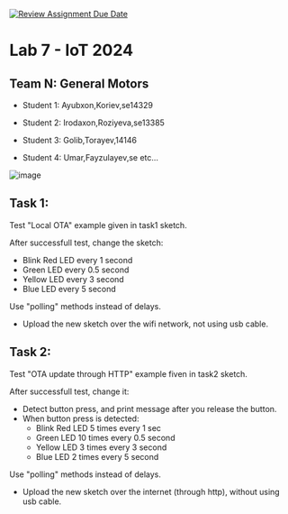 [![Review Assignment Due Date](https://classroom.github.com/assets/deadline-readme-button-22041afd0340ce965d47ae6ef1cefeee28c7c493a6346c4f15d667ab976d596c.svg)](https://classroom.github.com/a/YA0UV1r_)
# Lab 7 - IoT 2024

## Team N: General Motors

* Student 1: Ayubxon,Koriev,se14329

* Student 2: Irodaxon,Roziyeva,se13385

* Student 3: Golib,Torayev,14146

* Student 4: Umar,Fayzulayev,se
etc...

![image](https://github.com/user-attachments/assets/aded3d8a-1bd3-49ea-a69e-b3bd215e8077)

## Task 1:

Test "Local OTA" example given in task1 sketch.

After successfull test, change the sketch:

* Blink Red LED every 1 second
* Green LED every 0.5 second
* Yellow LED every 3 second
* Blue LED every 5 second

Use "polling" methods instead of delays.

* Upload the new sketch over the wifi network, not using usb cable.


## Task 2:

Test "OTA update through HTTP" example fiven in task2 sketch.

After successfull test, change it:

* Detect button press, and print message after you release the button.
* When button press is detected:
  * Blink Red LED 5 times every 1 sec 
  * Green LED 10 times every 0.5 second
  * Yellow LED 3 times every 3 second
  * Blue LED 2 times every 5 second

Use "polling" methods instead of delays.

* Upload the new sketch over the internet (through http), without using usb cable.
